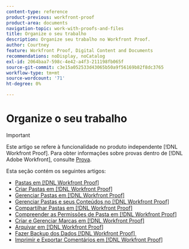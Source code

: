 ```yaml
---
content-type: reference
product-previous: workfront-proof
product-area: documents
navigation-topic: work-with-proofs-and-files
title: Organize o seu trabalho
description: Organize seu trabalho no Workfront Proof.
author: Courtney
feature: Workfront Proof, Digital Content and Documents
recommendations: noDisplay, noCatalog
exl-id: 2064baa7-598c-4e42-a4f3-211198fb065f
source-git-commit: c3e15a052533d43065b50a9f56169b82f8dc3765
workflow-type: tm+mt
source-wordcount: '71'
ht-degree: 0%

---
```


# Organize o seu trabalho

>[!IMPORTANT]
>
>Este artigo se refere à funcionalidade no produto independente [!DNL Workfront Proof]. Para obter informações sobre provas dentro de [!DNL Adobe Workfront], consulte [Prova](../../../review-and-approve-work/proofing/proofing.md).

Esta seção contém os seguintes artigos:

* [Pastas em  [!DNL Workfront Proof]](../../../workfront-proof/wp-work-proofsfiles/organize-your-work/folders.md)
* [Criar Pastas em  [!DNL Workfront Proof]](../../../workfront-proof/wp-work-proofsfiles/organize-your-work/create-folders.md)
* [Gerenciar Pastas em [!DNL Workfront Proof]](../../../workfront-proof/wp-work-proofsfiles/organize-your-work/manage-folders.md)
* [Gerenciar Pastas e seus Conteúdos no  [!DNL Workfront Proof]](../../../workfront-proof/wp-work-proofsfiles/organize-your-work/manage-folders-and-contents.md)
* [Compartilhar Pastas em  [!DNL Workfront Proof]](../../../workfront-proof/wp-work-proofsfiles/organize-your-work/share-folders.md)
* [Compreender as Permissões de Pasta em  [!DNL Workfront Proof]](../../../workfront-proof/wp-work-proofsfiles/organize-your-work/folder-permissions.md)
* [Criar e Gerenciar Marcas em [!DNL Workfront Proof]](../../../workfront-proof/wp-work-proofsfiles/organize-your-work/create-and-manage-tags.md)
* [Arquivar em [!DNL Workfront Proof]](../../../workfront-proof/wp-work-proofsfiles/organize-your-work/archive.md)
* [Fazer Backup dos Dados [!DNL Workfront Proof] &#x200B;](../../../workfront-proof/wp-work-proofsfiles/organize-your-work/back-up-data.md)
* [Imprimir e Exportar Comentários em [!DNL Workfront Proof]](../../../workfront-proof/wp-work-proofsfiles/organize-your-work/print-and-export-comments.md)
